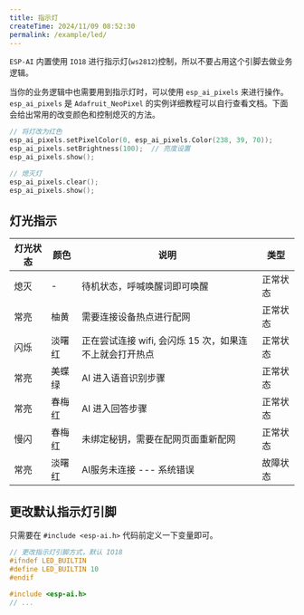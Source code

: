 ```yaml
---
title: 指示灯
createTime: 2024/11/09 08:52:30
permalink: /example/led/
---
```


`ESP-AI` 内置使用 `IO18` 进行指示灯(`ws2812`)控制，所以不要占用这个引脚去做业务逻辑。


当你的业务逻辑中也需要用到指示灯时，可以使用 `esp_ai_pixels` 来进行操作。`esp_ai_pixels` 是 `Adafruit_NeoPixel` 的实例详细教程可以自行查看文档。下面会给出常用的改变颜色和控制熄灭的方法。

```c
// 将灯改为红色
esp_ai_pixels.setPixelColor(0, esp_ai_pixels.Color(238, 39, 70));
esp_ai_pixels.setBrightness(100);  // 亮度设置
esp_ai_pixels.show();

// 熄灭灯
esp_ai_pixels.clear();
esp_ai_pixels.show(); 
```
## 灯光指示
 
| 灯光状态 | 颜色   | 说明                                                    | 类型     |
| -------- | ------ | ------------------------------------------------------- | -------- |
| 熄灭     | -      | 待机状态，呼喊唤醒词即可唤醒                            | 正常状态 |
| 常亮     | 柚黄   | 需要连接设备热点进行配网                                | 正常状态 |
| 闪烁     | 淡曙红 | 正在尝试连接 wifi, 会闪烁 15 次，如果连不上就会打开热点 | 正常状态 |
| 常亮     | 美蝶绿 | AI 进入语音识别步骤                                     | 正常状态 |
| 常亮     | 春梅红 | AI 进入回答步骤                                         | 正常状态 |
| 慢闪     | 春梅红 | 未绑定秘钥，需要在配网页面重新配网                      | 正常状态 |
| 常亮     | 淡曙红 | AI服务未连接 --- 系统错误                               | 故障状态 |

## 更改默认指示灯引脚

只需要在 `#include <esp-ai.h>` 代码前定义一下变量即可。
```c
// 更改指示灯引脚方式，默认 IO18
#ifndef LED_BUILTIN
#define LED_BUILTIN 10 
#endif

#include <esp-ai.h>
// ...
```

 